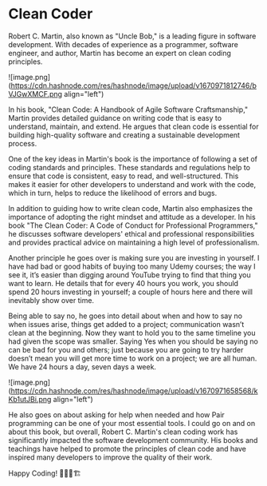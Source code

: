 # Clean Coder

Robert C. Martin, also known as "Uncle Bob," is a leading figure in software development. With decades of experience as a programmer, software engineer, and author, Martin has become an expert on clean coding principles.

![image.png](https://cdn.hashnode.com/res/hashnode/image/upload/v1670971812746/bVJGwXMCF.png align="left")

In his book, "Clean Code: A Handbook of Agile Software Craftsmanship," Martin provides detailed guidance on writing code that is easy to understand, maintain, and extend. He argues that clean code is essential for building high-quality software and creating a sustainable development process.

One of the key ideas in Martin's book is the importance of following a set of coding standards and principles. These standards and regulations help to ensure that code is consistent, easy to read, and well-structured. This makes it easier for other developers to understand and work with the code, which in turn, helps to reduce the likelihood of errors and bugs.

In addition to guiding how to write clean code, Martin also emphasizes the importance of adopting the right mindset and attitude as a developer. In his book "The Clean Coder: A Code of Conduct for Professional Programmers," he discusses software developers' ethical and professional responsibilities and provides practical advice on maintaining a high level of professionalism.

Another principle he goes over is making sure you are investing in yourself. I have had bad or good habits of buying too many Udemy courses; the way I see it, it’s easier than digging around YouTube trying to find that thing you want to learn. He details that for every 40 hours you work, you should spend 20 hours investing in yourself; a couple of hours here and there will inevitably show over time.

Being able to say no, he goes into detail about when and how to say no when issues arise, things get added to a project; communication wasn’t clean at the beginning. Now they want to hold you to the same timeline you had given the scope was smaller. Saying Yes when you should be saying no can be bad for you and others; just because you are going to try harder doesn’t mean you will get more time to work on a project; we are all human. We have 24 hours a day, seven days a week.


![image.png](https://cdn.hashnode.com/res/hashnode/image/upload/v1670971658568/kKb1utJBi.png align="left")

He also goes on about asking for help when needed and how Pair programming can be one of your most essential tools. I could go on and on about this book, but overall, Robert C. Martin's clean coding work has significantly impacted the software development community. His books and teachings have helped to promote the principles of clean code and have inspired many developers to improve the quality of their work.

Happy Coding! 👨🏽‍🚒🏗



